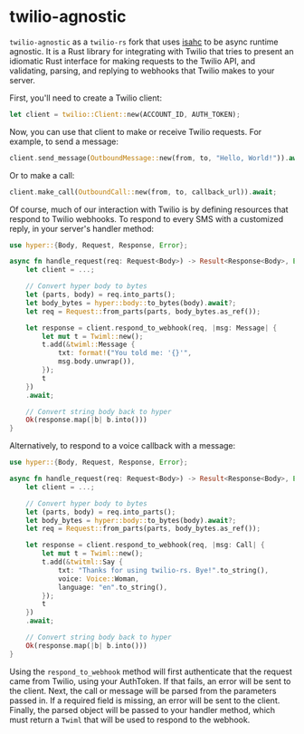 twilio-agnostic
=========

`twilio-agnostic` as a `twilio-rs` fork that uses [isahc](https://crates.io/crates/isahc) to be async runtime agnostic. It is a Rust library for integrating with Twilio that tries to present an idiomatic Rust interface for making requests to the Twilio API, and validating, parsing, and replying to webhooks that Twilio makes to your server.

First, you'll need to create a Twilio client:

```rust
let client = twilio::Client::new(ACCOUNT_ID, AUTH_TOKEN);
```

Now, you can use that client to make or receive Twilio requests. For example, to send a message:

```rust
client.send_message(OutboundMessage::new(from, to, "Hello, World!")).await;
```

Or to make a call:

```rust
client.make_call(OutboundCall::new(from, to, callback_url)).await;
```

Of course, much of our interaction with Twilio is by defining resources that respond to Twilio webhooks. To respond to every SMS with a customized reply, in your server's handler method:

```rust
use hyper::{Body, Request, Response, Error};

async fn handle_request(req: Request<Body>) -> Result<Response<Body>, Error> {
    let client = ...;

	// Convert hyper body to bytes
    let (parts, body) = req.into_parts();
    let body_bytes = hyper::body::to_bytes(body).await?;
    let req = Request::from_parts(parts, body_bytes.as_ref());

    let response = client.respond_to_webhook(req, |msg: Message| {
        let mut t = Twiml::new();
        t.add(&twiml::Message {
            txt: format!("You told me: '{}'",
            msg.body.unwrap()),
        });
        t
    })
    .await;

	// Convert string body back to hyper
    Ok(response.map(|b| b.into()))
}
```

Alternatively, to respond to a voice callback with a message:

```rust
use hyper::{Body, Request, Response, Error};

async fn handle_request(req: Request<Body>) -> Result<Response<Body>, Error> {
    let client = ...;

	// Convert hyper body to bytes
    let (parts, body) = req.into_parts();
    let body_bytes = hyper::body::to_bytes(body).await?;
    let req = Request::from_parts(parts, body_bytes.as_ref());

    let response = client.respond_to_webhook(req, |msg: Call| {
        let mut t = Twiml::new();
        t.add(&twitml::Say {
            txt: "Thanks for using twilio-rs. Bye!".to_string(),
            voice: Voice::Woman,
            language: "en".to_string(),
        });
        t
    })
    .await;

	// Convert string body back to hyper
    Ok(response.map(|b| b.into()))
}
```

Using the `respond_to_webhook` method will first authenticate that the request came from Twilio, using your AuthToken. If that fails, an error will be sent to the client. Next, the call or message will be parsed from the parameters passed in. If a required field is missing, an error will be sent to the client. Finally, the parsed object will be passed to your handler method, which must return a `Twiml` that will be used to respond to the webhook.

